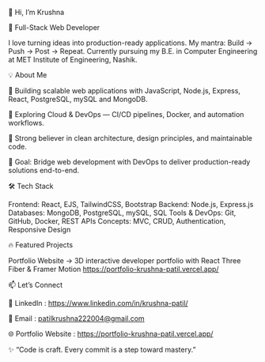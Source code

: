 👋 Hi, I’m Krushna

🚀 Full-Stack Web Developer 

I love turning ideas into production-ready applications. My mantra: Build → Push → Post → Repeat.
Currently pursuing my B.E. in Computer Engineering at MET Institute of Engineering, Nashik.

💡 About Me

🔭 Building scalable web applications with JavaScript, Node.js, Express, React, PostgreSQL, mySQL and MongoDB.

🌱 Exploring Cloud & DevOps — CI/CD pipelines, Docker, and automation workflows.

🧩 Strong believer in clean architecture, design principles, and maintainable code.

🎯 Goal: Bridge web development with DevOps to deliver production-ready solutions end-to-end.

🛠️ Tech Stack

Frontend: React, EJS, TailwindCSS, Bootstrap
Backend: Node.js, Express.js
Databases: MongoDB, PostgreSQL, mySQL, SQL
Tools & DevOps: Git, GitHub, Docker, REST APIs
Concepts: MVC, CRUD, Authentication, Responsive Design

🔥 Featured Projects

Portfolio Website
 → 3D interactive developer portfolio with React Three Fiber & Framer Motion
   https://portfolio-krushna-patil.vercel.app/

📫 Let’s Connect

💼 LinkedIn : https://www.linkedin.com/in/krushna-patil/

📧 Email : patilkrushna222004@gmail.com

🌐 Portfolio Website : https://portfolio-krushna-patil.vercel.app/

✨ “Code is craft. Every commit is a step toward mastery.”
